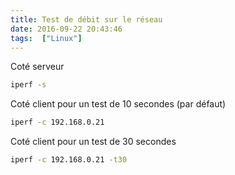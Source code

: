 ```yaml
---
title: Test de débit sur le réseau
date: 2016-09-22 20:43:46
tags:  ["Linux"]
---
```



Coté serveur

```bash
iperf -s
```

Coté client pour un test de 10 secondes (par défaut)

```bash
iperf -c 192.168.0.21
```


Coté client pour un test de 30 secondes

```bash
iperf -c 192.168.0.21 -t30
```
